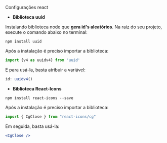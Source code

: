 Configurações react

- **Biblioteca uuid**

Instalando biblioteca node que **gera id's aleatórios**. Na raiz do seu projeto, execute o comando abaixo no terminal:

```shell
npm install uuid
```

Após a instalação é preciso importar a biblioteca:

```jsx
import {v4 as uuidv4} from 'uuid'
```

E para usá-la, basta atribuir a variável:

```jsx
id: uuidv4()
```

- **Biblioteca React-Icons**

```shell
npm install react-icons --save
```

Após a instalação é preciso importar a biblioteca:

```jsx
import { CgClose } from "react-icons/cg"
```

Em seguida, basta usá-la:

```jsx
<CgClose />
```

